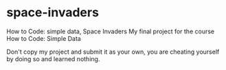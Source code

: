 # space-invaders
How to Code: simple data, Space Invaders
My final project for the course How to Code: Simple Data

Don't copy my project and submit it as your own, you are cheating yourself by doing so and learned nothing.
